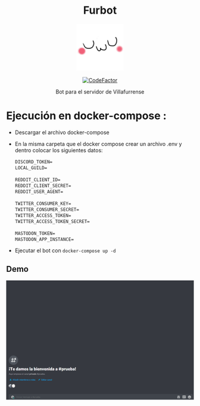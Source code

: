 <h1 align="center">Furbot</h1>

<p align="center">
    <img  width=25% src="./assets/logo.png"  >
</p>

<div align="center"><a href="https://www.codefactor.io/repository/github/tekofx/furbot"><img src="https://www.codefactor.io/repository/github/tekofx/furbot/badge" alt="CodeFactor" /></a></div>

<p align="center">Bot para el servidor de Villafurrense</p>

# Ejecución en docker-compose :

- Descargar el archivo docker-compose
- En la misma carpeta que el docker compose crear un archivo .env y dentro colocar los siguientes datos:

  ```
  DISCORD_TOKEN=
  LOCAL_GUILD=

  REDDIT_CLIENT_ID=
  REDDIT_CLIENT_SECRET=
  REDDIT_USER_AGENT=

  TWITTER_CONSUMER_KEY=
  TWITTER_CONSUMER_SECRET=
  TWITTER_ACCESS_TOKEN=
  TWITTER_ACCESS_TOKEN_SECRET=

  MASTODON_TOKEN=
  MASTODON_APP_INSTANCE=
  ```

- Ejecutar el bot con `docker-compose up -d`

## Demo

![Demo](assets/demo.gif)

